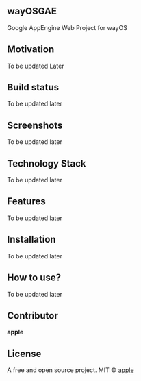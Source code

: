 ## wayOSGAE
Google AppEngine Web Project for wayOS

## Motivation
To be updated Later

## Build status
To be updated later

## Screenshots
To be updated later

## Technology Stack
To be updated later

## Features
To be updated later

## Installation
To be updated later

## How to use?
To be updated later

## Contributor

**apple**

## License
A free and open source project.
MIT © [apple]()